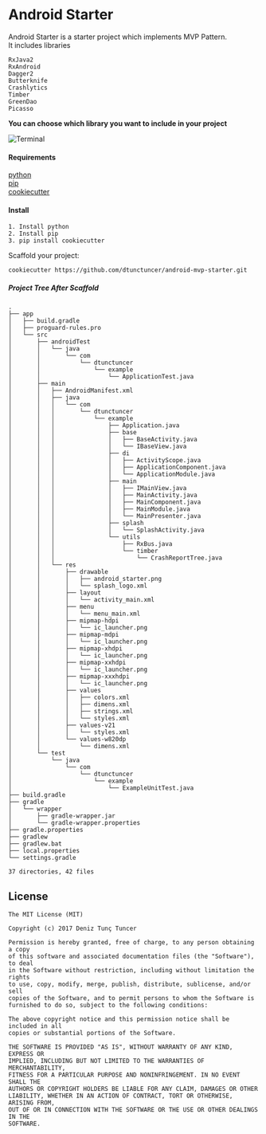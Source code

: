# Android Starter

Android Starter is a starter project which implements MVP Pattern.  
It includes libraries
```
RxJava2
RxAndroid
Dagger2
Butterknife
Crashlytics
Timber
GreenDao
Picasso
```

**You can choose which library you want to include in your project**

![Terminal](http://i.imgur.com/s9I2dxe.png)

#### Requirements

[python](https://www.python.org/)  
[pip](https://pypi.python.org/pypi/pip)  
[cookiecutter](https://github.com/audreyr/cookiecutter)  

#### Install
```
1. Install python
2. Install pip
3. pip install cookiecutter
```

Scaffold your project:
```
cookiecutter https://github.com/dtunctuncer/android-mvp-starter.git
```


##### Project Tree After Scaffold
```
.
├── app
│   ├── build.gradle
│   ├── proguard-rules.pro
│   └── src
│       ├── androidTest
│       │   └── java
│       │       └── com
│       │           └── dtunctuncer
│       │               └── example
│       │                   └── ApplicationTest.java
│       ├── main
│       │   ├── AndroidManifest.xml
│       │   ├── java
│       │   │   └── com
│       │   │       └── dtunctuncer
│       │   │           └── example
│       │   │               ├── Application.java
│       │   │               ├── base
│       │   │               │   ├── BaseActivity.java
│       │   │               │   └── IBaseView.java
│       │   │               ├── di
│       │   │               │   ├── ActivityScope.java
│       │   │               │   ├── ApplicationComponent.java
│       │   │               │   └── ApplicationModule.java
│       │   │               ├── main
│       │   │               │   ├── IMainView.java
│       │   │               │   ├── MainActivity.java
│       │   │               │   ├── MainComponent.java
│       │   │               │   ├── MainModule.java
│       │   │               │   └── MainPresenter.java
│       │   │               ├── splash
│       │   │               │   └── SplashActivity.java
│       │   │               └── utils
│       │   │                   ├── RxBus.java
│       │   │                   └── timber
│       │   │                       └── CrashReportTree.java
│       │   └── res
│       │       ├── drawable
│       │       │   ├── android_starter.png
│       │       │   └── splash_logo.xml
│       │       ├── layout
│       │       │   └── activity_main.xml
│       │       ├── menu
│       │       │   └── menu_main.xml
│       │       ├── mipmap-hdpi
│       │       │   └── ic_launcher.png
│       │       ├── mipmap-mdpi
│       │       │   └── ic_launcher.png
│       │       ├── mipmap-xhdpi
│       │       │   └── ic_launcher.png
│       │       ├── mipmap-xxhdpi
│       │       │   └── ic_launcher.png
│       │       ├── mipmap-xxxhdpi
│       │       │   └── ic_launcher.png
│       │       ├── values
│       │       │   ├── colors.xml
│       │       │   ├── dimens.xml
│       │       │   ├── strings.xml
│       │       │   └── styles.xml
│       │       ├── values-v21
│       │       │   └── styles.xml
│       │       └── values-w820dp
│       │           └── dimens.xml
│       └── test
│           └── java
│               └── com
│                   └── dtunctuncer
│                       └── example
│                           └── ExampleUnitTest.java
├── build.gradle
├── gradle
│   └── wrapper
│       ├── gradle-wrapper.jar
│       └── gradle-wrapper.properties
├── gradle.properties
├── gradlew
├── gradlew.bat
├── local.properties
└── settings.gradle

37 directories, 42 files
```


## License

    The MIT License (MIT)
    
    Copyright (c) 2017 Deniz Tunç Tuncer
    
    Permission is hereby granted, free of charge, to any person obtaining a copy
    of this software and associated documentation files (the "Software"), to deal
    in the Software without restriction, including without limitation the rights
    to use, copy, modify, merge, publish, distribute, sublicense, and/or sell
    copies of the Software, and to permit persons to whom the Software is
    furnished to do so, subject to the following conditions:
    
    The above copyright notice and this permission notice shall be included in all
    copies or substantial portions of the Software.
    
    THE SOFTWARE IS PROVIDED "AS IS", WITHOUT WARRANTY OF ANY KIND, EXPRESS OR
    IMPLIED, INCLUDING BUT NOT LIMITED TO THE WARRANTIES OF MERCHANTABILITY,
    FITNESS FOR A PARTICULAR PURPOSE AND NONINFRINGEMENT. IN NO EVENT SHALL THE
    AUTHORS OR COPYRIGHT HOLDERS BE LIABLE FOR ANY CLAIM, DAMAGES OR OTHER
    LIABILITY, WHETHER IN AN ACTION OF CONTRACT, TORT OR OTHERWISE, ARISING FROM,
    OUT OF OR IN CONNECTION WITH THE SOFTWARE OR THE USE OR OTHER DEALINGS IN THE
    SOFTWARE.